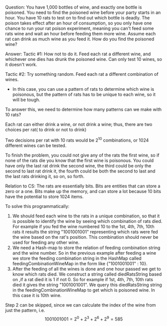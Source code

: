 Question:
You have 1,000 bottles of wine, and exactly one bottle is poisoned. You need to find the poisoned wine before your party starts in an hour. You have 10 rats to test on to find out which bottle is deadly. The poison takes effect after an hour of consumption, so you only have one chance to run your rat poison experiment, meaning you can't feed some rats wine and wait an hour before feeding them more wine. Assume each rat can drink as much wine as you feed it. How do you find the poisoned wine?

Answer:
Tactic #1: How not to do it.
Feed each rat a different wine, and whichever one dies has drunk the poisoned wine.
Can only test 10 wines, so it doesn't work.

Tactic #2: Try something random.
Feed each rat a different combination of wines.
- In this case, you can use a pattern of rats to determine which wine is poisonous, but the pattern of rats has to be unique to each wine, so it will be tough.

To answer this, we need to determine how many patterns can we make with 10 rats?

Each rat can either drink a wine, or not drink a wine; thus, there are two choices per rat( to drink or not to drink)

Two decisions per rat with 10 rats would be ${2^{10}}$ combinations, or ${1024}$ different wines can be tested.

To finish the problem, you could not give any of the rats the first wine, so if none of the rats die you know that the first wine is poisonous.
 You could have only the last rat drink the second wine, the third could be only the second to last rat drink it, the fourth could be both the second to last and the last rats drinking it, so on, so forth.
 
Relation to CS:
The rats are essentially bits. Bits are entities that can store a zero or a one. Bits make up the memory, and can store a lot because 10 bits have the potential to store 1024 items.

To solve this programmatically:
1)  We should feed each wine to the rats in a unique combination, so that it is possible to identify the wine by seeing which combination of rats died. For example if you fed the  wine numbered 10 to the 1st, 4th, 7th, 10th rats it results the string "1001001001" representing which rats were fed the wine based on the rat's position. This combination should never be used for feeding any other wine.
2) We need a Hash-map to store the relation of feeding combination string and the wine number. So in the previous example after feeding a wine we store the feeding combination string in the HashMap called feedingCombinationWineMap in the form like {"1001001001" : 10}.
3) After the feeding of all the wines is done and one hour passed we get to know which rats died. We construct a string called diedRatsString based on ,if a rat died it is 1 if not 0. So for example if  1st, 4th, 7th, 10th rats died it gives the string "1001001001". We query this diedRatsString string in the feedingCombinationWineMap to get which is poisoned wine. In this case it is 10th wine.

Step 2 can be skipped, since we can calculate the index of the wine from just the pattern, i.e.
$$
1001001001 = 2^{0} + 2^{3} + 2^{6} + 2^{9} = 585
$$